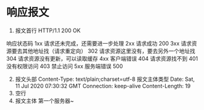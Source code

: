 # 响应报文
1. 报文首行
HTTP/1.1 200 OK

响应状态码
  1xx 请求还未完成，还需要进一步处理
  2xx 请求成功 200
  3xx 请求资源要去其他地址找（请求重定向）
    302 请求资源这里没有，要去另外一个地址找 
    304 请求资源没有更新，可以读取缓存
  4xx 客户端错误
    404 请求资源找不到
    401 没有权限访问
    403 禁止访问
  5xx 服务端错误
    500

2. 报文头部
Content-Type: text/plain;charset=utf-8
  报文主体类型
Date: Sat, 11 Jul 2020 07:30:32 GMT
Connection: keep-alive
Content-Length: 19
3. 空行
4. 报文主体
第一个服务器~